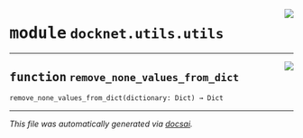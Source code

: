 <!-- markdownlint-disable -->

<a href="https://github.com/khulnasoft/docknet/blob/main/backend/src/docknet/utils/utils.py#L0"><img align="right" style="float:right;" src="https://img.shields.io/badge/-source-cccccc?style=flat-square"></a>

# <kbd>module</kbd> `docknet.utils.utils`





---

<a href="https://github.com/khulnasoft/docknet/blob/main/backend/src/docknet/utils/utils.py#L4"><img align="right" style="float:right;" src="https://img.shields.io/badge/-source-cccccc?style=flat-square"></a>

## <kbd>function</kbd> `remove_none_values_from_dict`

```python
remove_none_values_from_dict(dictionary: Dict) → Dict
```








---

_This file was automatically generated via [docsai](https://github.com/khulnasoft/docsai)._
